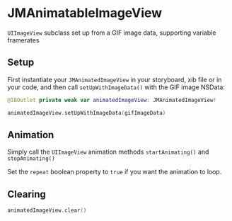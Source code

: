 # JMAnimatableImageView

`UIImageView` subclass set up from a GIF image data, supporting variable framerates

## Setup

First instantiate your `JMAnimatedImageView` in your storyboard, xib file or in your code, and then call `setUpWithImageData()` with the GIF image NSData:

```swift
@IBOutlet private weak var animatedImageView: JMAnimatedImageView!

animatedImageView.setUpWithImageData(gifImageData)
```

## Animation

Simply call the `UIImageView` animation methods `startAnimating()` and `stopAnimating()`

Set the `repeat` boolean property to `true` if you want the animation to loop.

## Clearing

```swift
animatedImageView.clear()
```
